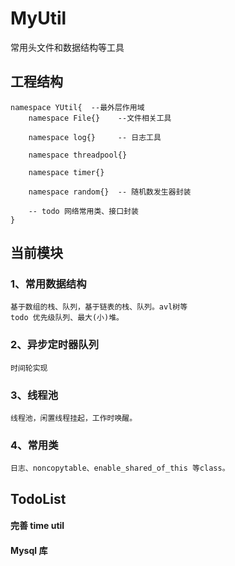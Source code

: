 # MyUtil
常用头文件和数据结构等工具


## 工程结构

    namespace YUtil{  --最外层作用域
        namespace File{}    --文件相关工具

        namespace log{}     -- 日志工具

        namespace threadpool{}

        namespace timer{}

        namespace random{}  -- 随机数发生器封装

        -- todo 网络常用类、接口封装
    }


## 当前模块

### 1、常用数据结构
    基于数组的栈、队列，基于链表的栈、队列。avl树等
    todo 优先级队列、最大(小)堆。
### 2、异步定时器队列
    时间轮实现
### 3、线程池
    线程池，闲置线程挂起，工作时唤醒。
### 4、常用类
    日志、noncopytable、enable_shared_of_this 等class。

## TodoList

#### 完善 time util

#### Mysql 库